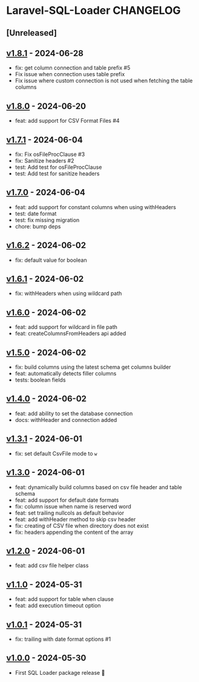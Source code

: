 # Laravel-SQL-Loader CHANGELOG

## [Unreleased]

## [v1.8.1](https://github.com/yajra/laravel-sql-loader/compare/v1.8.0...v1.8.1) - 2024-06-28

- fix: get column connection and table prefix #5
- Fix issue when connection uses table prefix 
- Fix issue where custom connection is not used when fetching the table columns

## [v1.8.0](https://github.com/yajra/laravel-sql-loader/compare/v1.7.1...v1.8.0) - 2024-06-20

- feat: add support for CSV Format Files #4

## [v1.7.1](https://github.com/yajra/laravel-sql-loader/compare/v1.7.0...v1.7.1) - 2024-06-04

- fix: Fix osFileProcClause #3
- fix: Sanitize headers #2
- test: Add test for osFileProcClause
- test: Add test for sanitize headers

## [v1.7.0](https://github.com/yajra/laravel-sql-loader/compare/v1.6.2...v1.7.0) - 2024-06-04

- feat: add support for constant columns when using withHeaders
- test: date format
- test: fix missing migration
- chore: bump deps

## [v1.6.2](https://github.com/yajra/laravel-sql-loader/compare/v1.6.1...v1.6.2) - 2024-06-02

- fix: default value for boolean

## [v1.6.1](https://github.com/yajra/laravel-sql-loader/compare/v1.6.0...v1.6.1) - 2024-06-02

- fix: withHeaders when using wildcard path

## [v1.6.0](https://github.com/yajra/laravel-sql-loader/compare/v1.5.0...v1.6.0) - 2024-06-02

- feat: add support for wildcard in file path
- feat: createColumnsFromHeaders api added

## [v1.5.0](https://github.com/yajra/laravel-sql-loader/compare/v1.4.0...v1.5.0) - 2024-06-02

- fix: build columns using the latest schema get columns builder
- feat: automatically detects filler columns
- tests: boolean fields

## [v1.4.0](https://github.com/yajra/laravel-sql-loader/compare/v1.3.1...v1.4.0) - 2024-06-02

- feat: add ability to set the database connection
- docs: withHeader and connection added

## [v1.3.1](https://github.com/yajra/laravel-sql-loader/compare/v1.3.0...v1.3.1) - 2024-06-01

- fix: set default CsvFile mode to `w`

## [v1.3.0](https://github.com/yajra/laravel-sql-loader/compare/v1.2.0...v1.3.0) - 2024-06-01

- feat: dynamically build columns based on csv file header and table schema
- feat: add support for default date formats
- fix: column issue when name is reserved word
- feat: set trailing nullcols as default behavior
- feat: add withHeader method to skip csv header
- fix: creating of CSV file when directory does not exist
- fix: headers appending the content of the array

## [v1.2.0](https://github.com/yajra/laravel-sql-loader/compare/v1.1.0...v1.2.0) - 2024-06-01

- feat: add csv file helper class

## [v1.1.0](https://github.com/yajra/laravel-sql-loader/compare/v1.0.1...v1.1.0) - 2024-05-31

- feat: add support for table when clause
- feat: add execution timeout option

## [v1.0.1](https://github.com/yajra/laravel-sql-loader/compare/v1.0.0...v1.0.1) - 2024-05-31

- fix: trailing with date format options #1

## [v1.0.0](https://github.com/yajra/laravel-sql-loader/compare/main...v1.0.0) - 2024-05-30

- First SQL Loader package release :rocket:
